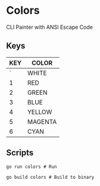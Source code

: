 # Colors
CLI Painter with ANSI Escape Code

## Keys
| KEY | COLOR   |
|-----|---------|
| `   | WHITE   |
| 1   | RED     |
| 2   | GREEN   |
| 3   | BLUE    |
| 4   | YELLOW  |
| 5   | MAGENTA |
| 6   | CYAN    |

## Scripts
```shell
go run colors # Run

go build colors # Build to binary
```